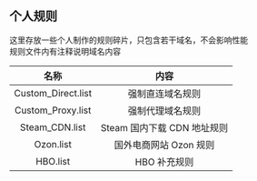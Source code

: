 ## 个人规则  
这里存放一些个人制作的规则碎片，只包含若干域名，不会影响性能  
规则文件内有注释说明域名内容  

| 名称 | 内容 |
|:-:|:-:|
| Custom_Direct.list | 强制直连域名规则 |
| Custom_Proxy.list | 强制代理域名规则 |
| Steam_CDN.list | Steam 国内下载 CDN 地址规则 |
| Ozon.list | 国外电商网站 Ozon 规则 |
| HBO.list | HBO 补充规则 |
